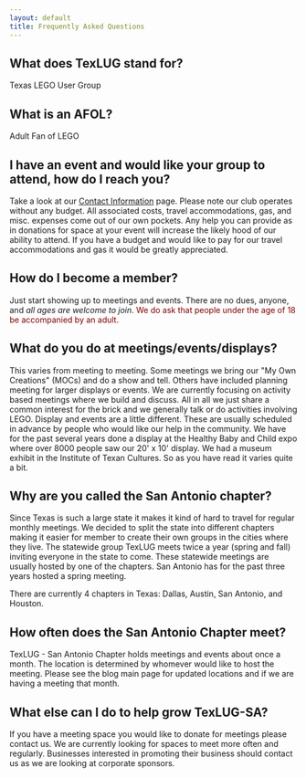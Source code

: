 ```yaml
---
layout: default
title: Frequently Asked Questions
---
```

## What does TexLUG stand for?

Texas LEGO User Group

## What is an AFOL?

Adult Fan of LEGO

## I have an event and would like your group to attend, how do I reach you?

Take a look at our <a href="/contact-information/">Contact Information</a> page. Please note our club operates without any budget. All associated costs, travel accommodations, gas, and misc. expenses come out of our own pockets. Any help you can provide as in donations for space at your event will increase the likely hood of our ability to attend. If you have a budget and would like to pay for our travel accommodations and gas it would be greatly appreciated.

## How do I become a member?
Just start showing up to meetings and events. There are no dues, anyone, and <em>all ages are welcome to join</em>. <span style="color: #800000;">We do ask that people under the age of 18 be accompanied by an adult.

## What do you do at meetings/events/displays?

This varies from meeting to meeting. Some meetings we bring our "My Own Creations" (MOCs) and do a show and tell. Others have included planning meeting for larger displays or events. We are currently focusing on activity based meetings where we build and discuss. All in all we just share a common interest for the brick and we generally talk or do activities involving LEGO. Display and events are a little different. These are usually scheduled in advance by people who would like our help in the community. We have for the past several years done a display at the Healthy Baby and Child expo where over 8000 people saw our 20' x 10' display. We had a museum exhibit in the Institute of Texan Cultures. So as you have read it varies quite a bit.</p>

## Why are you called the San Antonio chapter?

Since Texas is such a large state it makes it kind of hard to travel for regular monthly meetings. We decided to split the state into different chapters making it easier for member to create their own groups in the cities where they live. The statewide group TexLUG meets twice a year (spring and fall) inviting everyone in the state to come. These statewide meetings are usually hosted by one of the chapters. San Antonio has for the past three years hosted a spring meeting.

There are currently 4 chapters in Texas: Dallas, Austin, San Antonio, and Houston.

## How often does the San Antonio Chapter meet?

TexLUG - San Antonio Chapter holds meetings and events about once a month. The location is determined by whomever would like to host the meeting. Please see the blog main page for updated locations and if we are having a meeting that month.

## What else can I do to help grow TexLUG-SA?

If you have a meeting space you would like to donate for meetings please contact us. We are currently looking for spaces to meet more often and regularly. Businesses interested in promoting their business should contact us as we are looking at corporate sponsors.
